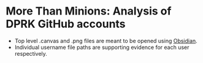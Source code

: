 # More Than Minions: Analysis of DPRK GitHub accounts
* Top level .canvas and .png files are meant to be opened using [Obsidian](https://obsidian.md/).
* Individual username file paths are supporting evidence for each user respectively.
